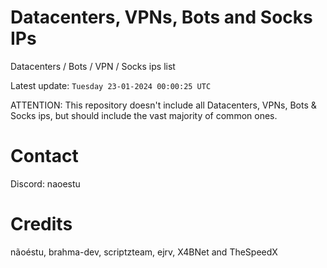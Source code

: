 # Datacenters, VPNs, Bots and Socks IPs
 
Datacenters / Bots / VPN / Socks ips list

Latest update: `Tuesday 23-01-2024 00:00:25 UTC` 

ATTENTION: This repository doesn't include all Datacenters, VPNs, Bots & Socks ips, 
but should include the vast majority of common ones.

# Contact
Discord: naoestu

# Credits
nãoéstu, brahma-dev, scriptzteam, ejrv, X4BNet and TheSpeedX
